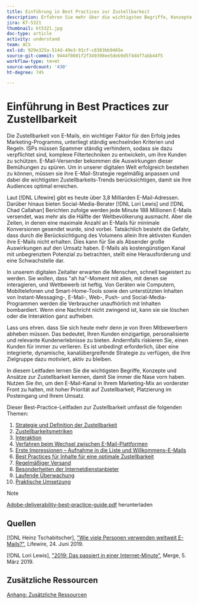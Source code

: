 ```yaml
---
title: Einführung in Best Practices zur Zustellbarkeit
description: Erfahren Sie mehr über die wichtigsten Begriffe, Konzepte und Ansätze zur Zustellbarkeit, damit Sie den Erfolg Ihres Marketing-Programms sicherstellen können.
jira: KT-5321
thumbnail: kt5321.jpg
doc-type: article
activity: understand
team: ACS
exl-id: 929e325a-514d-49e3-91cf-c8383bb9465e
source-git-commit: 9444f8601f2f349398ee5deb9d5f4d4f7abb44f5
workflow-type: tm+mt
source-wordcount: '430'
ht-degree: 74%

---
```


# Einführung in Best Practices zur Zustellbarkeit

Die Zustellbarkeit von E-Mails, ein wichtiger Faktor für den Erfolg jedes Marketing-Programms, unterliegt ständig wechselnden Kriterien und Regeln. ISPs müssen Spammer ständig verhindern, sodass sie dazu verpflichtet sind, komplexe Filtertechniken zu entwickeln, um ihre Kunden zu schützen. E-Mail-Versender bekommen die Auswirkungen dieser Bemühungen zu spüren. Um in unserer digitalen Welt erfolgreich bestehen zu können, müssen sie ihre E-Mail-Strategie regelmäßig anpassen und dabei die wichtigsten Zustellbarkeits-Trends berücksichtigen, damit sie Ihre Audiences optimal erreichen.

Laut [!DNL Lifewire] gibt es heute über 3,8 Milliarden E-Mail-Adressen. Darüber hinaus bieten Social-Media-Berater [!DNL Lori Lewis] und [!DNL Chad Callahan] Berichten zufolge werden jede Minute 188 Millionen E-Mails versendet, was mehr als die Hälfte der Weltbevölkerung ausmacht. Aber die Zeiten, in denen eine maximale Anzahl an E-Mails für minimale Konversionen gesendet wurde, sind vorbei. Tatsächlich besteht die Gefahr, dass durch die Berücksichtigung des Volumens allein Ihre aktivsten Kunden ihre E-Mails nicht erhalten. Dies kann für Sie als Absender große Auswirkungen auf den Umsatz haben. E-Mails als kostengünstigen Kanal mit unbegrenztem Potenzial zu betrachten, stellt eine Herausforderung und eine Schwachstelle dar.

In unserem digitalen Zeitalter erwarten die Menschen, schnell begeistert zu werden. Sie wollen, dass &quot;ah ha&quot;-Moment mit allen, mit denen sie interagieren, und Wettbewerb ist heftig. Von Geräten wie Computern, Mobiltelefonen und Smart-Home-Tools sowie den unterstützten Inhalten von Instant-Messaging-, E-Mail-, Web-, Push- und Social-Media-Programmen werden die Verbraucher unaufhörlich mit Inhalten bombardiert. Wenn eine Nachricht nicht zwingend ist, kann sie sie löschen oder die Interaktion ganz aufheben.

Lass uns ehren. dass Sie sich heute mehr denn je von Ihren Mitbewerbern abheben müssen. Das bedeutet, Ihren Kunden einzigartige, personalisierte und relevante Kundenerlebnisse zu bieten. Andernfalls riskieren Sie, einen Kunden für immer zu verlieren. Es ist unbedingt erforderlich, über eine integrierte, dynamische, kanalübergreifende Strategie zu verfügen, die Ihre Zielgruppe dazu motiviert, aktiv zu bleiben.

In diesem Leitfaden lernen Sie die wichtigsten Begriffe, Konzepte und Ansätze zur Zustellbarkeit kennen, damit Sie immer die Nase vorn haben. Nutzen Sie ihn, um den E-Mail-Kanal in Ihrem Marketing-Mix an vorderster Front zu halten, mit hoher Priorität auf Zustellbarkeit, Platzierung im Posteingang und Ihrem Umsatz.

Dieser Best-Practice-Leitfaden zur Zustellbarkeit umfasst die folgenden Themen:

1. [Strategie und Definition der Zustellbarkeit](/help/deliverability-strategy-and-definition.md)
2. [Zustellbarkeitsmetriken](/help/metrics/metrics-overview.md)
3. [Interaktion](/help/engagement.md)
4. [Verfahren beim Wechsel zwischen E-Mail-Plattformen](/help/transition-process/switching-email-platforms.md)
5. [Erste Impressionen – Aufnahme in die Liste und Willkommens-E-Mails](/help/first-impressions/address-collection-and-list-growth.md)
6. [Best Practices für Inhalte für eine optimale Zustellbarkeit](/help/content-best-practices-for-optimal-delivery.md)
7. [Regelmäßiger Versand](/help/sender-permanence.md)
8. [Besonderheiten der Internetdienstanbieter](/help/internet-service-provider-specifics/overview.md)
9. [Laufende Überwachung](/help/ongoing-monitoring.md)
10. [Praktische Umsetzung](/help/putting-it-in-practice.md)

>[!NOTE]
>
>[Adobe-deliverability-best-practice-guide.pdf](/help/assets/adobe-deliverability-best-practice-guide.pdf) herunterladen

## Quellen

[!DNL Heinz Tschabitscher], [&quot;Wie viele Personen verwenden weltweit E-Mails?&quot;](https://www.lifewire.com/how-many-email-users-are-there-1171213), Lifewire, 24. Juni 2019.

[!DNL Lori Lewis], [&quot;2019: Das passiert in einer Internet-Minute&quot;](https://www.allaccess.com/merge/archive/29580/2019-this-is-what-happens-in-an-internet-minute), Merge, 5. März 2019.

## Zusätzliche Ressourcen

[Anhang: Zusätzliche Ressourcen](/help/additional-resources/general-resources.md)
